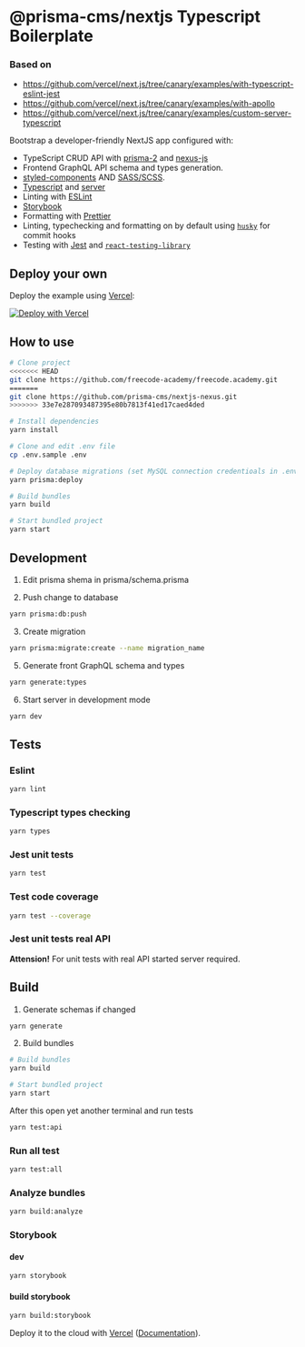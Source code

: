 # @prisma-cms/nextjs Typescript Boilerplate

### Based on

- https://github.com/vercel/next.js/tree/canary/examples/with-typescript-eslint-jest
- https://github.com/vercel/next.js/tree/canary/examples/with-apollo
- https://github.com/vercel/next.js/tree/canary/examples/custom-server-typescript

Bootstrap a developer-friendly NextJS app configured with:

- TypeScript CRUD API with [prisma-2](https://www.prisma.io/) and [nexus-js](https://nexusjs.org/)
- Frontend GraphQL API schema and types generation.
- [styled-components](https://styled-components.com/) AND [SASS/SCSS](https://sass-lang.com/).
- [Typescript](https://www.typescriptlang.org/) and [server](https://github.com/TypeStrong/ts-node)
- Linting with [ESLint](https://eslint.org/)
- [Storybook](https://storybook.js.org/)
- Formatting with [Prettier](https://prettier.io/)
- Linting, typechecking and formatting on by default using [`husky`](https://github.com/typicode/husky) for commit hooks
- Testing with [Jest](https://jestjs.io/) and [`react-testing-library`](https://testing-library.com/docs/react-testing-library/intro)

## Deploy your own

Deploy the example using [Vercel](https://vercel.com):

[![Deploy with Vercel](https://vercel.com/button)](https://vercel.com/import/project?template=https://github.com/prisma-cms/nextjs)

## How to use

```bash
# Clone project
<<<<<<< HEAD
git clone https://github.com/freecode-academy/freecode.academy.git
=======
git clone https://github.com/prisma-cms/nextjs-nexus.git
>>>>>>> 33e7e287093487395e80b7813f41ed17caed4ded

# Install dependencies
yarn install

# Clone and edit .env file
cp .env.sample .env

# Deploy database migrations (set MySQL connection credentioals in .env file)
yarn prisma:deploy

# Build bundles
yarn build

# Start bundled project
yarn start
```

## Development

1. Edit prisma shema in prisma/schema.prisma

2. Push change to database

```bash
yarn prisma:db:push
```

3. Create migration

```bash
yarn prisma:migrate:create --name migration_name
```

5. Generate front GraphQL schema and types

```bash
yarn generate:types
```

6. Start server in development mode

```bash
yarn dev
```

## Tests

### Eslint

```bash
yarn lint
```

### Typescript types checking

```bash
yarn types
```

### Jest unit tests

```bash
yarn test
```

### Test code coverage

```bash
yarn test --coverage
```

### Jest unit tests real API

**Attension!** For unit tests with real API started server required.

## Build

1. Generate schemas if changed

```bash
yarn generate
```

2. Build bundles

```bash
# Build bundles
yarn build

# Start bundled project
yarn start
```

After this open yet another terminal and run tests

```bash
yarn test:api
```

### Run all test

```bash
yarn test:all
```

### Analyze bundles

```bash
yarn build:analyze
```

### Storybook

#### dev

```bash
yarn storybook
```

#### build storybook

```bash
yarn build:storybook
```

Deploy it to the cloud with [Vercel](https://vercel.com/import?filter=next.js&utm_source=github&utm_medium=readme&utm_campaign=next-example) ([Documentation](https://nextjs.org/docs/deployment)).
